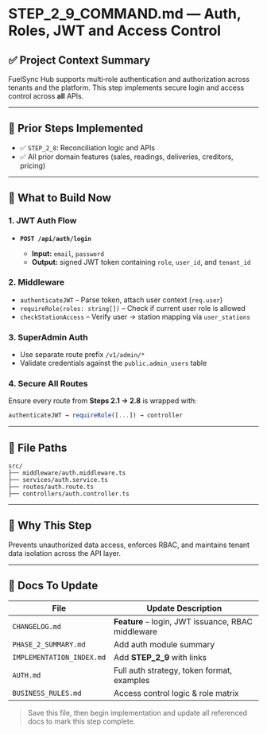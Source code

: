 # STEP\_2\_9\_COMMAND.md — Auth, Roles, JWT and Access Control

## ✅ Project Context Summary

FuelSync Hub supports multi‑role authentication and authorization across tenants and the platform. This step implements secure login and access control across **all** APIs.

---

## 📌 Prior Steps Implemented

* ✅ `STEP_2_8`: Reconciliation logic and APIs
* ✅ All prior domain features (sales, readings, deliveries, creditors, pricing)

---

## 🚧 What to Build Now

### 1. JWT Auth Flow

* **`POST /api/auth/login`**

  * **Input:** `email`, `password`
  * **Output:** signed JWT token containing `role`, `user_id`, and `tenant_id`

### 2. Middleware

* `authenticateJWT` – Parse token, attach user context (`req.user`)
* `requireRole(roles: string[])` – Check if current user role is allowed
* `checkStationAccess` – Verify user → station mapping via `user_stations`

### 3. SuperAdmin Auth

* Use separate route prefix `/v1/admin/*`
* Validate credentials against the `public.admin_users` table

### 4. Secure All Routes

Ensure every route from **Steps 2.1 → 2.8** is wrapped with:

```ts
authenticateJWT → requireRole([...]) → controller
```

---

## 📁 File Paths

```
src/
├── middleware/auth.middleware.ts
├── services/auth.service.ts
├── routes/auth.route.ts
├── controllers/auth.controller.ts
```

---

## 🧠 Why This Step

Prevents unauthorized data access, enforces RBAC, and maintains tenant data isolation across the API layer.

---

## 🧾 Docs To Update

| File                      | Update Description                                 |
| ------------------------- | -------------------------------------------------- |
| `CHANGELOG.md`            | **Feature** – login, JWT issuance, RBAC middleware |
| `PHASE_2_SUMMARY.md`      | Add auth module summary                            |
| `IMPLEMENTATION_INDEX.md` | Add **STEP\_2\_9** with links                      |
| `AUTH.md`                 | Full auth strategy, token format, examples         |
| `BUSINESS_RULES.md`       | Access control logic & role matrix                 |

> Save this file, then begin implementation and update all referenced docs to mark this step complete.
